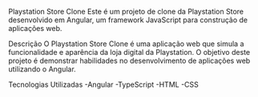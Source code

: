Playstation Store Clone
Este é um projeto de clone da Playstation Store desenvolvido em Angular, um framework JavaScript para construção de aplicações web.

Descrição
O Playstation Store Clone é uma aplicação web que simula a funcionalidade e aparência da loja digital da Playstation. O objetivo deste projeto é demonstrar habilidades no desenvolvimento de aplicações web utilizando o Angular.

Tecnologias Utilizadas
-Angular
-TypeScript
-HTML
-CSS
